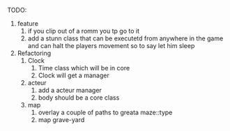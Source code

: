 TODO: 
1. feature
   1. if you clip out of a romm you tp go to it
   2. add a stunn class that can be executetd from anywhere in the game and can halt the players movement so to say let him sleep
2. Refactoring
    1. Clock 
       1. Time class which will be in core 
       2. Clock will get a manager
    2. acteur
       1. add a acteur manager
       2. body should be a core class
    3. map 
       1. overlay a couple of paths to greata maze::type 
       2. map grave-yard